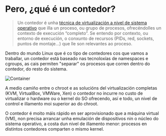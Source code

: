 # Pero, ¿qué é un contedor?

> Un contedor é unha [técnica de virtualización a nivel de sistema operativo](http://en.wikipedia.org/wiki/Operating-system-level_virtualization) que illa un proceso, ou grupo de procesos, ofrecéndolles un contexto de execución “completo”. Se entendo por contexto, ou entorno de execución, o conxunto de recursos (PIDs, red, sockets, puntos de montaje…) que lle son relevantes ao proceso.

Dentro do mundo Linux que é co tipo de contedores cos que vamos a traballar, un contedor está baseado nas tecnoloxías de namespaces e cgroups, as cais permiten  "separar" os procesos que corren dentro do contedor, do resto do sistema.

![Container](./../_media/01_a_problematica_da_orquestracion_de_contedores/contedor.png)


A medio camiño entre o chroot e as solucións del virtualización completas (KVM, VirtualBox, VMWare, Xen) o contedor no incurre no custo de virtualizar o hardware ou o kernel do SO ofrecendo, así e todo, un nivel de control e illamento moi superior ao do chroot.

O contedor é moito máis rápido en ser aprovisionado que a máquina virtual (VM), non precisa arrancar unha emulación de dispositivos nin o núcleo do sistema operativo, a costa dun nivel de illamento menor: procesos en distintos contedores comparten o mismo kernel.
